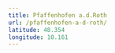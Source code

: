```yaml
---
title: Pfaffenhofen a.d.Roth
url: /pfaffenhofen-a-d-roth/
latitude: 48.354
longitude: 10.161
---
```

